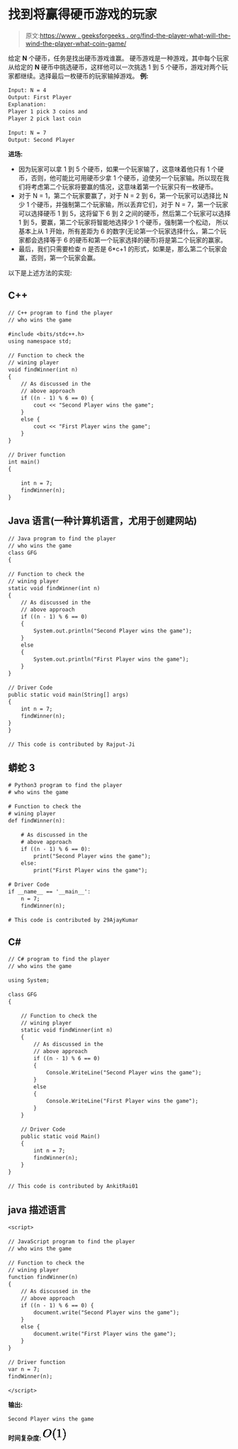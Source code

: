 # 找到将赢得硬币游戏的玩家

> 原文:[https://www . geeksforgeeks . org/find-the-player-what-will-the-wind-the-player-what-coin-game/](https://www.geeksforgeeks.org/find-the-player-who-will-win-the-coin-game/)

给定 **N** 个硬币，任务是找出硬币游戏谁赢。
硬币游戏是一种游戏，其中每个玩家从给定的 **N** 硬币中挑选硬币，这样他可以一次挑选 1 到 5 个硬币，游戏对两个玩家都继续。选择最后一枚硬币的玩家输掉游戏。
**例:**

```
Input: N = 4
Output: First Player
Explanation:
Player 1 pick 3 coins and 
Player 2 pick last coin

Input: N = 7
Output: Second Player
```

**进场:**

*   因为玩家可以拿 1 到 5 个硬币，如果一个玩家输了，这意味着他只有 1 个硬币，否则，他可能比可用硬币少拿 1 个硬币，迫使另一个玩家输。所以现在我们将考虑第二个玩家将要赢的情况，这意味着第一个玩家只有一枚硬币。
*   对于 N = 1，第二个玩家要赢了，对于 N = 2 到 6，第一个玩家可以选择比 N 少 1 个硬币，并强制第二个玩家输，所以丢弃它们，对于 N = 7，第一个玩家可以选择硬币 1 到 5，这将留下 6 到 2 之间的硬币，然后第二个玩家可以选择 1 到 5，要赢，第二个玩家将智能地选择少 1 个硬币，强制第一个松动， 所以基本上从 1 开始，所有差距为 6 的数字(无论第一个玩家选择什么，第二个玩家都会选择等于 6 的硬币和第一个玩家选择的硬币)将是第二个玩家的赢家。
*   最后，我们只需要检查 n 是否是 6*c+1 的形式，如果是，那么第二个玩家会赢，否则，第一个玩家会赢。

以下是上述方法的实现:

## C++

```
// C++ program to find the player
// who wins the game

#include <bits/stdc++.h>
using namespace std;

// Function to check the
// wining player
void findWinner(int n)
{
    // As discussed in the
    // above approach
    if ((n - 1) % 6 == 0) {
        cout << "Second Player wins the game";
    }
    else {
        cout << "First Player wins the game";
    }
}

// Driver function
int main()
{

    int n = 7;
    findWinner(n);
}
```

## Java 语言(一种计算机语言，尤用于创建网站)

```
// Java program to find the player
// who wins the game
class GFG
{

// Function to check the
// wining player
static void findWinner(int n)
{
    // As discussed in the
    // above approach
    if ((n - 1) % 6 == 0)
    {
        System.out.println("Second Player wins the game");
    }
    else
    {
        System.out.println("First Player wins the game");
    }
}

// Driver Code
public static void main(String[] args)
{
    int n = 7;
    findWinner(n);
}
}

// This code is contributed by Rajput-Ji
```

## 蟒蛇 3

```
# Python3 program to find the player
# who wins the game

# Function to check the
# wining player
def findWinner(n):

    # As discussed in the
    # above approach
    if ((n - 1) % 6 == 0):
        print("Second Player wins the game");
    else:
        print("First Player wins the game");

# Driver Code
if __name__ == '__main__':
    n = 7;
    findWinner(n);

# This code is contributed by 29AjayKumar
```

## C#

```
// C# program to find the player
// who wins the game

using System;

class GFG
{

    // Function to check the
    // wining player
    static void findWinner(int n)
    {
        // As discussed in the
        // above approach
        if ((n - 1) % 6 == 0)
        {
            Console.WriteLine("Second Player wins the game");
        }
        else
        {
            Console.WriteLine("First Player wins the game");
        }
    }

    // Driver Code
    public static void Main()
    {
        int n = 7;
        findWinner(n);
    }
}

// This code is contributed by AnkitRai01
```

## java 描述语言

```
<script>

// JavaScript program to find the player
// who wins the game

// Function to check the
// wining player
function findWinner(n)
{
    // As discussed in the
    // above approach
    if ((n - 1) % 6 == 0) {
        document.write("Second Player wins the game");
    }
    else {
        document.write("First Player wins the game");
    }
}

// Driver function
var n = 7;
findWinner(n);

</script>
```

**输出:**

```
Second Player wins the game
```

**时间复杂度:** ![O(1)  ](img/9cbdffa02bee5194f6140e6dd1bd796e.png "Rendered by QuickLaTeX.com")